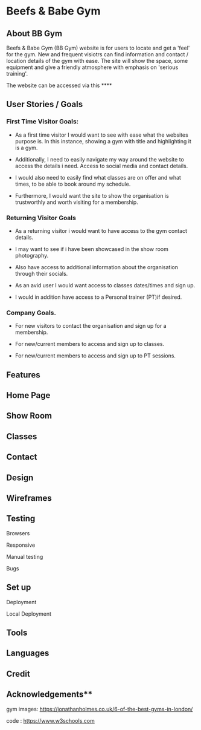 # Beefs & Babe Gym

 ## About BB Gym

Beefs & Babe Gym (BB Gym) website is for users to locate and get a 'feel' for the gym. 
New and frequent visiotrs can find information and contact / location details of the gym with ease.
The site will show the space, some equipment and give a friendly atmosphere with emphasis on 'serious training'.

The website can be accessed via this **** 

## User Stories /  Goals

### First Time Visitor Goals:
* As a first time visitor I would want to see with ease what the websites purpose is. In this instance, showing a gym with title and highlighting it is a gym.

* Additionally, I need to easily navigate my way around the website to access the details i need. Access to social media and contact details.

* I would also need to easily find what classes are on offer and what times, to be able to book around my schedule.

* Furthermore, I would want the site to show the organisation is trustworthly and worth visiting for a membership.


### Returning Visitor Goals

* As a returning visitor i would want to have access to the gym contact details.

* I may want to see if i have been showcased in the show room photography.

* Also have access to additional information about the organisation through their socials.

* As an avid user I would want access to classes dates/times and sign up.

* I would in addition have access to a  Personal trainer (PT)if desired.

### Company Goals.

* For new visitors to contact the organisation and sign up for a membership.

* For new/current members to access and sign up to classes.

* For new/current members to access and sign up to PT sessions. 



## Features

## Home Page

## Show Room

## Classes

## Contact

## Design

## Wireframes

## Testing
Browsers

Responsive

Manual testing

Bugs

## Set up 
Deployment

Local Deployment 

## Tools

## Languages

## Credit

## Acknowledgements**

 gym images: https://jonathanholmes.co.uk/6-of-the-best-gyms-in-london/ 

 code : https://www.w3schools.com

